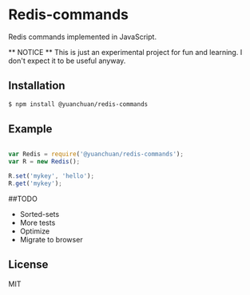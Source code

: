 # Redis-commands

Redis commands implemented in JavaScript.

** NOTICE ** This is just an experimental project for fun and learning. I don't expect it to be useful anyway.

## Installation

```bash
$ npm install @yuanchuan/redis-commands
```

## Example

```js

var Redis = require('@yuanchuan/redis-commands');
var R = new Redis();

R.set('mykey', 'hello');
R.get('mykey');
```

##TODO

* Sorted-sets
* More tests
* Optimize 
* Migrate to browser


## License
MIT
